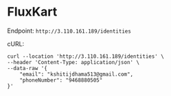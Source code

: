 # FluxKart

Endpoint: `http://3.110.161.189/identities`

cURL:
```
curl --location 'http://3.110.161.189/identities' \
--header 'Content-Type: application/json' \
--data-raw '{
	"email": "kshitijdhama513@gmail.com",
	"phoneNumber": "9468880505"
}'
```
